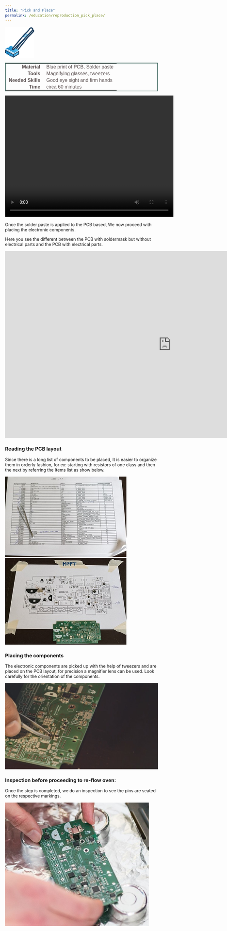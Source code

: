 ```yaml
---
title: "Pick and Place"
permalink: /education/reproduction_pick_place/
---
```


![icon_equip](/media_files/steps_equip.png)

<style type="text/css">
.tg  {border-collapse:collapse;border-spacing:5;border-color:#416960;border-width:2px; border-style:solid;}
.tg td{font-family:Arial, sans-serif;font-size:16px;padding:2px 10px;border-style:solid;border-width:0px;overflow:hidden;word-break:normal;border-color:#bbb;color:#594F4F;}
.tg .tg-rmb8{font-weight:bold;vertical-align:top; text-align:right;}
.tg .tg-rmb9{vertical-align:top}
.tg .tg-yw4l{font-weight:bold;vertical-align:top; text-align:right;}
.tg .tg-yw42{vertical-align:top}
</style>

<table class="tg">
  <tr>
    <td class="tg-yw4l">Material</td>
    <td class="tg-yw42">Blue print of PCB, Solder paste</td>
  </tr>
  <tr>
    <td class="tg-rmb8">Tools</td>
    <td class="tg-rmb9">Magnifying glasses, tweezers</td>
  </tr>
  <tr>
    <td class="tg-yw4l">Needed Skills<br></td>
    <td class="tg-yw42">Good eye sight and firm hands</td>
  </tr>
  <tr>
    <td class="tg-rmb8">Time</td>
    <td class="tg-rmb9">circa 60 minutes</td>
  </tr>
</table>

<video width="555" height="400" align="center" controls>
  <source src="/media_files/videos/Equip_Electr_Parts.mp4" type="video/mp4">
    Your browser does not support the video tag.
</video>

Once the solder paste is applied to the PCB based, We now proceed with placing the electronic components.

Here you see the different between the PCB with soldermask but without electrical parts and the PCB with electrical parts.

<iframe src="https://h5p.org/h5p/embed/191468" width="1091" height="617" frameborder="0" allowfullscreen="allowfullscreen"></iframe><script src="https://h5p.org/sites/all/modules/h5p/library/js/h5p-resizer.js" charset="UTF-8"></script>

### Reading the PCB layout
Since there is a long list of components to be placed, It is easier to organize them in orderly fashion, for ex: starting with resistors of one class and then the next by referring the Items list as show below.

![Reading the Blue print of PCB layout](/media_files/pick_place_bom.jpg)         ![Reading the Blue print of PCB layout](/media_files/pick_place_blueprint.jpg)


### Placing the components
The electronic components are picked up with the help of tweezers and are placed on the PCB layout, for precision a magnifier lens can be used. Look carefully for the orientation of the components.

![Tweezers at work](/media_files/pick_place_placing_components.jpg)


### Inspection before proceeding to re-flow oven:
Once the step is completed, we do an inspection to see the pins are seated on the respective markings.

![Reading the Blue print of PCB layout](/media_files/pick_place_inspection_before_reflow_oven.jpg)
